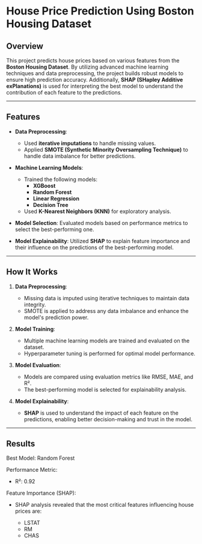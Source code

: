 # House Price Prediction Using Boston Housing Dataset  

## Overview  
This project predicts house prices based on various features from the **Boston Housing Dataset**. By utilizing advanced machine learning techniques and data preprocessing, the project builds robust models to ensure high prediction accuracy. Additionally, **SHAP (SHapley Additive exPlanations)** is used for interpreting the best model to understand the contribution of each feature to the predictions.

---

## Features  
- **Data Preprocessing**:  
  - Used **iterative imputations** to handle missing values.  
  - Applied **SMOTE (Synthetic Minority Oversampling Technique)** to handle data imbalance for better predictions.  

- **Machine Learning Models**:  
  - Trained the following models:  
    - **XGBoost**  
    - **Random Forest**  
    - **Linear Regression**  
    - **Decision Tree**  
  - Used **K-Nearest Neighbors (KNN)** for exploratory analysis.  

- **Model Selection**: Evaluated models based on performance metrics to select the best-performing one.  

- **Model Explainability**: Utilized **SHAP** to explain feature importance and their influence on the predictions of the best-performing model.  

---

## How It Works  

1. **Data Preprocessing**:  
   - Missing data is imputed using iterative techniques to maintain data integrity.  
   - SMOTE is applied to address any data imbalance and enhance the model's prediction power.  

2. **Model Training**:  
   - Multiple machine learning models are trained and evaluated on the dataset.  
   - Hyperparameter tuning is performed for optimal model performance.  

3. **Model Evaluation**:  
   - Models are compared using evaluation metrics like RMSE, MAE, and R².  
   - The best-performing model is selected for explainability analysis.  

4. **Model Explainability**:  
   - **SHAP** is used to understand the impact of each feature on the predictions, enabling better decision-making and trust in the model.

---

## Results
Best Model: Random Forest  

Performance Metric:  
- R²: 0.92

Feature Importance (SHAP):
- SHAP analysis revealed that the most critical features influencing house prices are:

  - LSTAT
  - RM
  - CHAS

